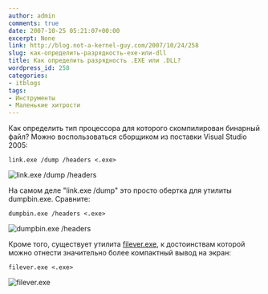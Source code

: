 ```yaml
---
author: admin
comments: true
date: 2007-10-25 05:21:07+00:00
excerpt: None
link: http://blog.not-a-kernel-guy.com/2007/10/24/258
slug: как-определить-разрядность-exe-или-dll
title: Как определить разрядность .EXE или .DLL?
wordpress_id: 258
categories:
- itblogs
tags:
- Инструменты
- Маленькие хитрости
---
```


Как определить тип процессора для которого скомпилирован бинарный файл? Можно воспользоваться сборщиком из поставки Visual Studio 2005:

 

```no-highlight
link.exe /dump /headers <.exe>
```





![link.exe /dump /headers](http://blog.not-a-kernel-guy.com/wp-content/uploads/2007/10/dumpbin01.png)




<!-- more -->


На самом деле "link.exe /dump" это просто обертка для утилиты dumpbin.exe. Сравните:





```no-highlight
dumpbin.exe /headers <.exe>
```





![dumpbin.exe /headers](http://blog.not-a-kernel-guy.com/wp-content/uploads/2007/10/dumpbin02.png)





Кроме того, существует утилита [filever.exe](http://support.microsoft.com/kb/913111), к достоинствам которой можно отнести значительно более компактный вывод на экран:





```no-highlight
filever.exe <.exe>
```





![filever.exe](http://blog.not-a-kernel-guy.com/wp-content/uploads/2007/10/dumpbin03.png)




